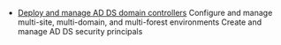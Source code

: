 
- [Deploy and manage AD DS domain controllers](1-BuildDCs/README.md)
Configure and manage multi-site, multi-domain, and multi-forest environments
Create and manage AD DS security principals
